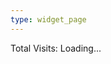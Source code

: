 ```yaml
---
type: widget_page
---
```


<p>Total Visits: <span id="visit-count">Loading...</span></p>

<script>
  fetch('https://api.countapi.xyz/hit/sans-portfolio/visits')
    .then(res => res.json())
    .then(data => {
      document.getElementById('visit-count').innerText = data.value;
    });
</script>
